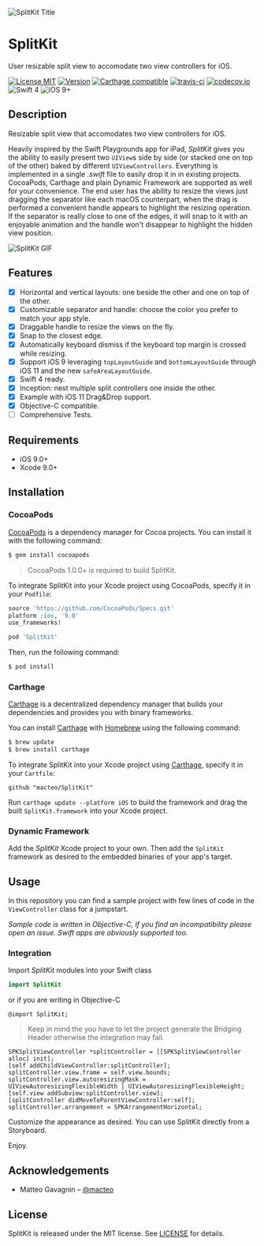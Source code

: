 ![SplitKit Title](https://raw.githubusercontent.com/macteo/SplitKit/master/Assets/Export/splitkit-title.png)

# SplitKit

User resizable split view to accomodate two view controllers for iOS.

[![License MIT](https://img.shields.io/cocoapods/l/SplitKit.svg)](https://raw.githubusercontent.com/macteo/splitkit/master/LICENSE) [![Version](https://img.shields.io/cocoapods/v/SplitKit.svg)](https://cocoapods.org/?q=splitkit) [![Carthage compatible](https://img.shields.io/badge/Carthage-compatible-4BC51D.svg?style=flat)](https://github.com/Carthage/Carthage) [![travis-ci](https://travis-ci.org/macteo/SplitKit.svg?branch=master)](https://travis-ci.org/macteo/SplitKit)
[![codecov.io](https://codecov.io/github/macteo/SplitKit/coverage.svg?branch=master)](https://codecov.io/github/macteo/SplitKit?branch=master)
![Swift 4](https://img.shields.io/badge/language-Swift%204-EB7943.svg) ![iOS 9+](https://img.shields.io/badge/iOS-9+-EB7943.svg)

## Description

Resizable split view that accomodates two view controllers for iOS.

Heavily inspired by the Swift Playgrounds app for iPad, _SplitKit_ gives you the ability to easily present two `UIView`s side by side (or stacked one on top of the other) baked by different `UIViewControllers`. Everything is implemented in a single _.swift_ file to easily drop it in in existing projects. CocoaPods, Carthage and plain Dynamic Framework are supported as well for your convenience. The end user has the ability to resize the views just dragging the separator like each macOS counterpart, when the drag is performed a convenient handle appears to highlight the resizing operation. If the separator is really close to one of the edges, it will snap to it with an enjoyable animation and the handle won't disappear to highlight the hidden view position.

![SplitKit GIF](https://raw.githubusercontent.com/macteo/splitkit/master/Assets/GIFs/splitkit.gif)

## Features

- [x] Horizontal and vertical layouts: one beside the other and one on top of the other.
- [x] Customizable separator and handle: choose the color you prefer to match your app style.
- [x] Draggable handle to resize the views on the fly.
- [x] Snap to the closest edge.
- [x] Automatically keyboard dismiss if the keyboard top margin is crossed while resizing.
- [x] Support iOS 9 leveraging `topLayoutGuide` and `bottomLayoutGuide` through iOS 11 and the new `safeAreaLayoutGuide`.
- [x] Swift 4 ready.
- [x] Inception: nest multiple split controllers one inside the other.
- [x] Example with iOS 11 Drag&Drop support.
- [x] Objective-C compatible.
- [ ] Comprehensive Tests.

## Requirements

- iOS 9.0+
- Xcode 9.0+

## Installation

### CocoaPods

[CocoaPods](http://cocoapods.org) is a dependency manager for Cocoa projects. You can install it with the following command:

```bash
$ gem install cocoapods
```

> CocoaPods 1.0.0+ is required to build SplitKit.

To integrate SplitKit into your Xcode project using CocoaPods, specify it in your `Podfile`:

```ruby
source 'https://github.com/CocoaPods/Specs.git'
platform :ios, '9.0'
use_frameworks!

pod 'SplitKit'
```

Then, run the following command:

```bash
$ pod install
```

### Carthage

[Carthage](https://github.com/Carthage/Carthage) is a decentralized dependency manager that builds your dependencies and provides you with binary frameworks.

You can install [Carthage](https://github.com/Carthage/Carthage) with [Homebrew](http://brew.sh/) using the following command:

```bash
$ brew update
$ brew install carthage
```

To integrate SplitKit into your Xcode project using [Carthage](https://github.com/Carthage/Carthage), specify it in your `Cartfile`:

```ogdl
github "macteo/SplitKit"
```

Run `carthage update --platform iOS` to build the framework and drag the built `SplitKit.framework` into your Xcode project.

### Dynamic Framework

Add the *SplitKit* Xcode project to your own. Then add the `SplitKit` framework as desired to the embedded binaries of your app's target.

## Usage

In this repository you can find a sample project with few lines of code in the `ViewController` class for a jumpstart.

*Sample code is written in Objective-C, if you find an incompatibility please open an issue. Swift apps are obviously supported too.*

### Integration

Import *SplitKit* modules into your Swift class

```swift
import SplitKit
```

or if you are writing in Objective-C

```objc
@import SplitKit;
```

> Keep in mind the you have to let the project generate the Bridging Header otherwise the integration may fail.

```objc
SPKSplitViewController *splitController = [[SPKSplitViewController alloc] init];
[self addChildViewController:splitController];
splitController.view.frame = self.view.bounds;
splitController.view.autoresizingMask = UIViewAutoresizingFlexibleWidth | UIViewAutoresizingFlexibleHeight;
[self.view addSubview:splitController.view];
[splitController didMoveToParentViewController:self];
splitController.arrangement = SPKArrangementHorizontal;
```

Customize the appearance as desired.
You can use SplitKit directly from a Storyboard.

Enjoy.

## Acknowledgements

* Matteo Gavagnin – [@macteo](https://twitter.com/macteo)

## License

SplitKit is released under the MIT license. See [LICENSE](https://raw.githubusercontent.com/macteo/SplitKit/master/LICENSE) for details.
